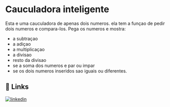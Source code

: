 
# Cauculadora inteligente

Esta e uma cauculadora de apenas dois numeros.
ela tem a funçao de pedir dois numeros e compara-los.
Pega os numeros e mostra:
- a subtraçao
- a adiçao
- a multiplicaçao
- a divisao
-  resto da divisao
- se a soma dos numeros e par ou impar
- se os dois numeros inseridos sao iguais ou diferentes.


## 🔗 Links

[![linkedin](https://img.shields.io/badge/linkedin-0A66C2?style=for-the-badge&logo=linkedin&logoColor=white)](https://www.linkedin.com/amandarocha)


